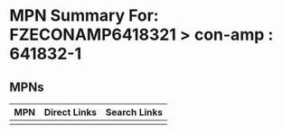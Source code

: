 



# MPN Summary For: FZECONAMP6418321 > con-amp : 641832-1

## MPNs
  

|MPN|Direct Links|Search Links|
| :--- | :--- | :--- |
||||
